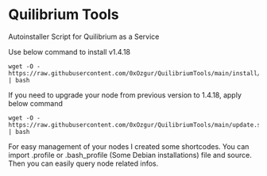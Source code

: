 # Quilibrium Tools
Autoinstaller Script for Quilibrium as a Service

Use below command to install v1.4.18

    wget -O - https://raw.githubusercontent.com/0xOzgur/QuilibriumTools/main/install/install_quilibrium_service.sh | bash

    
If you need to upgrade your node from previous version to 1.4.18, apply below command

    wget -O - https://raw.githubusercontent.com/0xOzgur/QuilibriumTools/main/update.sh | bash

For easy management of your nodes I created some shortcodes. You can import .profile or .bash_profile (Some Debian installations) file and source. Then you can easily query node related infos.